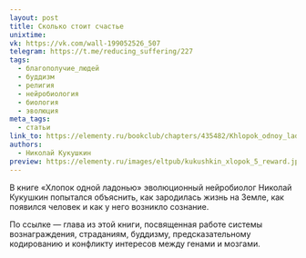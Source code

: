 ```yaml
---
layout: post
title: Сколько стоит счастье
unixtime: 
vk: https://vk.com/wall-199052526_507
telegram: https://t.me/reducing_suffering/227
tags:
  - благополучие_людей
  - буддизм
  - религия
  - нейробиология
  - биология
  - эволюция
meta_tags:
  - статьи
link_to: https://elementy.ru/bookclub/chapters/435482/Khlopok_odnoy_ladonyu_Glava_iz_knigi
authors:
  - Николай Кукушкин
preview: https://elementy.ru/images/eltpub/kukushkin_xlopok_5_reward.jpg
---
```

В книге «Хлопок одной ладонью» эволюционный нейробиолог Николай Кукушкин попытался объяснить, как зародилась жизнь на Земле, как появился человек и как у него возникло сознание.  
  
По ссылке — глава из этой книги, посвященная работе системы вознаграждения, страданиям, буддизму, предсказательному кодированию и конфликту интересов между генами и мозгами.
